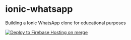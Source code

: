 # ionic-whatsapp
Building a Ionic WhatsApp clone for educational purposes 

[![Deploy to Firebase Hosting on merge](https://github.com/VonSwirl/ionic-whatsapp/actions/workflows/firebase-hosting-merge.yml/badge.svg)](https://github.com/VonSwirl/ionic-whatsapp/actions/workflows/firebase-hosting-merge.yml)
